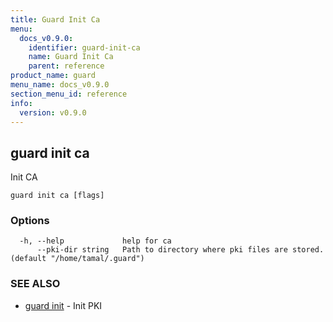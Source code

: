 ```yaml
---
title: Guard Init Ca
menu:
  docs_v0.9.0:
    identifier: guard-init-ca
    name: Guard Init Ca
    parent: reference
product_name: guard
menu_name: docs_v0.9.0
section_menu_id: reference
info:
  version: v0.9.0
---
```


## guard init ca

Init CA

```
guard init ca [flags]
```

### Options

```
  -h, --help             help for ca
      --pki-dir string   Path to directory where pki files are stored. (default "/home/tamal/.guard")
```

### SEE ALSO

* [guard init](/docs/v0.9.0/reference/guard_init)	 - Init PKI

